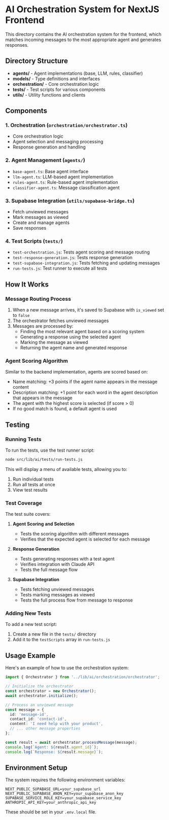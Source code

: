 # AI Orchestration System for NextJS Frontend

This directory contains the AI orchestration system for the frontend, which matches incoming messages to the most appropriate agent and generates responses.

## Directory Structure

- **agents/** - Agent implementations (base, LLM, rules, classifier)
- **models/** - Type definitions and interfaces
- **orchestration/** - Core orchestration logic
- **tests/** - Test scripts for various components
- **utils/** - Utility functions and clients

## Components

### 1. Orchestration (`orchestration/orchestrator.ts`)
- Core orchestration logic
- Agent selection and messaging processing
- Response generation and handling

### 2. Agent Management (`agents/`)
- `base-agent.ts`: Base agent interface
- `llm-agent.ts`: LLM-based agent implementation
- `rules-agent.ts`: Rule-based agent implementation
- `classifier-agent.ts`: Message classification agent

### 3. Supabase Integration (`utils/supabase-bridge.ts`)
- Fetch unviewed messages
- Mark messages as viewed
- Create and manage agents
- Save responses

### 4. Test Scripts (`tests/`)
- `test-orchestration.js`: Tests agent scoring and message routing
- `test-response-generation.js`: Tests response generation
- `test-supabase-integration.js`: Tests fetching and updating messages
- `run-tests.js`: Test runner to execute all tests

## How It Works

### Message Routing Process
1. When a new message arrives, it's saved to Supabase with `is_viewed` set to `false`
2. The orchestrator fetches unviewed messages
3. Messages are processed by:
   - Finding the most relevant agent based on a scoring system
   - Generating a response using the selected agent
   - Marking the message as viewed
   - Returning the agent name and generated response

### Agent Scoring Algorithm
Similar to the backend implementation, agents are scored based on:
- Name matching: +3 points if the agent name appears in the message content
- Description matching: +1 point for each word in the agent description that appears in the message
- The agent with the highest score is selected (if score > 0)
- If no good match is found, a default agent is used

## Testing

### Running Tests
To run the tests, use the test runner script:

```bash
node src/lib/ai/tests/run-tests.js
```

This will display a menu of available tests, allowing you to:
1. Run individual tests
2. Run all tests at once
3. View test results

### Test Coverage
The test suite covers:

1. **Agent Scoring and Selection**
   - Tests the scoring algorithm with different messages
   - Verifies that the expected agent is selected for each message

2. **Response Generation**
   - Tests generating responses with a test agent
   - Verifies integration with Claude API
   - Tests the full message flow

3. **Supabase Integration**
   - Tests fetching unviewed messages
   - Tests marking messages as viewed
   - Tests the full process flow from message to response

### Adding New Tests
To add a new test script:
1. Create a new file in the `tests/` directory
2. Add it to the `testScripts` array in `run-tests.js`

## Usage Example

Here's an example of how to use the orchestration system:

```typescript
import { Orchestrator } from '../lib/ai/orchestration/orchestrator';

// Initialize the orchestrator
const orchestrator = new Orchestrator();
await orchestrator.initialize();

// Process an unviewed message
const message = {
  id: 'message-id',
  contact_id: 'contact-id',
  content: 'I need help with your product',
  // ... other message properties
};

const result = await orchestrator.processMessage(message);
console.log(`Agent: ${result.agent_id}`);
console.log(`Response: ${result.message}`);
```

## Environment Setup

The system requires the following environment variables:
```
NEXT_PUBLIC_SUPABASE_URL=your_supabase_url
NEXT_PUBLIC_SUPABASE_ANON_KEY=your_supabase_anon_key
SUPABASE_SERVICE_ROLE_KEY=your_supabase_service_key
ANTHROPIC_API_KEY=your_anthropic_api_key
```

These should be set in your `.env.local` file. 